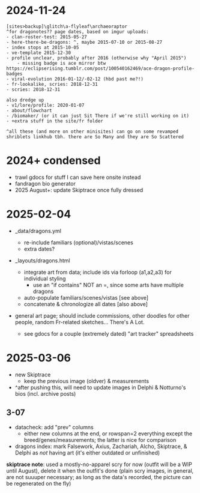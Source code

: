 # 2024-11-24
	[sites>backup]\glitch\a-flyleaf\archaeoraptor
	^for dragonotes?? page dates, based on imgur uploads:
	- clan-roster-test: 2015-05-27
	- here-there-be-dragons: ^, maybe 2015-07-10 or 2015-08-27
	- index stops at 2015-10-05
	- ve-template 2015-12-30
	- profile unclear, probably after 2016 (otherwise why "April 2015")
		- missing badge is ace mirror btw https://eclipserising.tumblr.com/post/100540162469/ace-dragon-profile-badges
	- viral-evolution 2016-01-12/-02-12 (hbd past me?!)
	- fr-lookalike, scries: 2018-12-31
	- scries: 2018-12-31

	also dredge up
	- v1/lore/profile: 2020-01-07
	- about/flowchart
	- /biomaker/ (or it can just Sit There if we're still working on it)
	- +extra stuff in the site/fr folder

	^all these (and more on other minisites) can go on some revamped shriblets linkhub tbh. there are So Many and they are So Scattered

# 2024+ condensed
- trawl gdocs for stuff I can save here onsite instead
- fandragon bio generator
- 2025 August+: update Skiptrace once fully dressed

# 2025-02-04
- _data/dragons.yml
	- re-include familiars (optional)/vistas/scenes
	- extra dates?
- _layouts/dragons.html
	- integrate art from data; include ids via forloop (a1,a2,a3) for individual styling
		- use an "if contains" NOT an =, since some arts have multiple dragons
	- auto-populate familiars/scenes/vistas [see above]
	- concatenate & chronologize all dates [also above]

- general art page; should include commissions, other doodles for other people, random Fr-related sketches... There's A Lot.
	- see gdocs for a couple (extremely dated) "art tracker" spreadsheets

# 2025-03-06
- new Skiptrace
	- keep the previous image (oldver) & measurements
- ^after pushing this, will need to update images in Delphi & Notturno's bios (incl. archive posts)

## 3-07
- datacheck: add "prev" columns
	- either new columns at the end, or rowspan=2 everything except the breed/genes/measurements; the latter is nice for comparison
- dragons index: mark Falsework, Axius, Zachariah, Alcho, Skiptrace, & Delphi as *not* having art (it's either outdated or unfinished)

**skiptrace note**: used a mostly-no-apparel scry for now (outfit will be a WIP until August), delete it when the outfit's done
	(plain scry images, in general, are not suuuper necessary; as long as the data's recorded, the picture can be regenerated on the fly)
